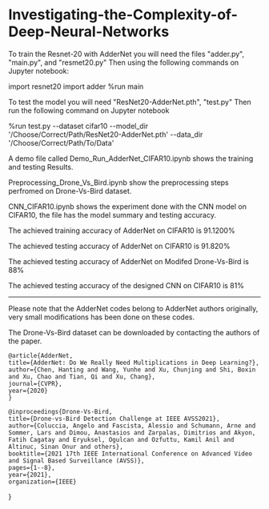# Investigating-the-Complexity-of-Deep-Neural-Networks

To train the Resnet-20 with AdderNet you will need the files "adder.py", "main.py", and "resmet20.py" Then using the following commands on Jupyter notebook:

import resnet20
import adder
%run main 

To test the model you will need "ResNet20-AdderNet.pth", "test.py" Then run the following command on Jupyter notebook

%run test.py --dataset cifar10 --model_dir '/Choose/Correct/Path/ResNet20-AdderNet.pth' --data_dir '/Choose/Correct/Path/To/Data'

A demo file called Demo_Run_AdderNet_CIFAR10.ipynb shows the training and testing Results. 

Preprocessing_Drone_Vs_Bird.ipynb  show the preprocessing steps perfromed on Drone-Vs-Bird dataset.

CNN_CIFAR10.ipynb  shows the experiment done with the CNN model on CIFAR10, the file has the model summary and testing accuracy.


The achieved training accuracy of AdderNet on CIFAR10 is 91.1200%

The achieved testing accuracy of AdderNet on CIFAR10 is 91.820%

The achieved testing accuracy of AdderNet on Modifed Drone-Vs-Bird is 88%

The achieved testing accuracy of the designed CNN on CIFAR10 is 81%




------------------------------------------------------------------------------------------------------------------
Please note that the AdderNet codes belong to AdderNet authors originally, very small modifications has been done on these codes.

The Drone-Vs-Bird dataset can be downloaded by contacting the authors of the paper.




	@article{AdderNet,
	title={AdderNet: Do We Really Need Multiplications in Deep Learning?},
	author={Chen, Hanting and Wang, Yunhe and Xu, Chunjing and Shi, Boxin and Xu, Chao and Tian, Qi and Xu, Chang},
	journal={CVPR},
	year={2020}
	}
	
	@inproceedings{Drone-Vs-Bird,
  	title={Drone-vs-Bird Detection Challenge at IEEE AVSS2021},
  	author={Coluccia, Angelo and Fascista, Alessio and Schumann, Arne and Sommer, Lars and Dimou, Anastasios and Zarpalas, Dimitrios and Akyon, Fatih Cagatay and Eryuksel, Ogulcan and Ozfuttu, Kamil Anil and Altinuc, Sinan Onur and others},
  	booktitle={2021 17th IEEE International Conference on Advanced Video and Signal Based Surveillance (AVSS)},
  	pages={1--8},
  	year={2021},
  	organization={IEEE}
}
